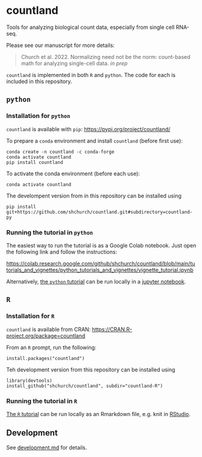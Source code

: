 # countland

Tools for analyzing biological count data, especially from single cell RNA-seq. 

Please see our manuscript for more details:

> Church et al. 2022. Normalizing need not be the norm: count-based math for analyzing single-cell data. _in prep_

`countland` is implemented in both `R` and `python`. The code for each is included in this repository.

## `python`

### Installation for `python`

`countland` is available with `pip`: https://pypi.org/project/countland/

To prepare a `conda` environment and install `countland` (before first use):

    conda create -n countland -c conda-forge
    conda activate countland
    pip install countland

To activate the conda environment (before each use):

    conda activate countland

The develompent version from in this repository can be installed using 

    pip install git+https://github.com/shchurch/countland.git#subdirectory=countland-py

### Running the tutorial in `python`

The easiest way to run the tutorial is as a Google Colab notebook. Just open the following link and follow the instructions:

https://colab.research.google.com/github/shchurch/countland/blob/main/tutorials_and_vignettes/python_tutorials_and_vignettes/vignette_tutorial.ipynb

Alternatively, [the `python` tutorial](./tutorials_and_vignettes/python_tutorials_and_vignettes//vignette_tutorial.ipynb) can be run locally in a [jupyter notebook](https://jupyter.org/).

## `R`

### Installation for `R`

`countland` is available from CRAN: https://CRAN.R-project.org/package=countland

From an `R` prompt, run the following: 

    install.packages("countland")

Teh development version from this repository can be installed using 

    library(devtools)
    install_github("shchurch/countland", subdir="countland-R")

### Running the tutorial in `R`

[The `R` tutorial](./tutorials_and_vignettes/R_tutorials_and_vignettes//vignette-tutorial.Rmd) can be run locally as an Rmarkdown file, e.g. knit in [RStudio](https://www.rstudio.com/).

## Development

See [development.md](./development.md) for details.
